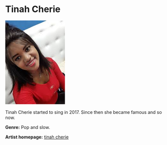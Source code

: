 # Tinah Cherie

![tinah cherie](tinah-cherie.jpg)

Tinah Cherie started to sing in 2017. Since then she became famous and so now.

**Genre:** Pop and slow.

**Artist homepage:** [tinah cherie](https://web.facebook.com/tinah.officiel/?_rdc=1&_rdr)
